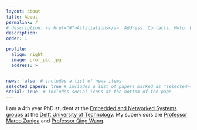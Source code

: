 ```yaml
---
layout: about
title: About
permalink: /
# description: <a href="#">Affiliations</a>. Address. Contacts. Moto. Etc.
description: 
order: 1

profile:
  align: right
  image: prof_pic.jpg
  address: >


news: false  # includes a list of news items
selected_papers: true # includes a list of papers marked as "selected={true}"
social: true  # includes social icons at the bottom of the page
---
```


<!-- Write your biography here. Tell the world about yourself. Link to your favorite [subreddit](http://reddit.com){:target="\_blank"}. You can put a picture in, too. The code is already in, just name your picture `prof_pic.jpg` and put it in the `img/` folder.

Put your address / P.O. box / other info right below your picture. You can also disable any these elements by editing `profile` property of the YAML header of your `_pages/about.md`. Edit `_bibliography/papers.bib` and Jekyll will render your [publications page](/al-folio/publications/) automatically.

Link to your social media connections, too. This theme is set up to use [Font Awesome icons](http://fortawesome.github.io/Font-Awesome/){:target="\_blank"} and [Academicons](https://jpswalsh.github.io/academicons/){:target="\_blank"}, like the ones below. Add your Facebook, Twitter, LinkedIn, Google Scholar, or just disable all of them. -->

I am a 4th year PhD student at the [Embedded and Networked Systems groups](https://www.tudelft.nl/ewi/over-de-faculteit/afdelingen/software-technology/embedded-and-networked-systems/) at the [Delft University of Technology](https://www.tudelft.nl/en/). My supervisors are [Professor Marco Zuniga](https://www.st.ewi.tudelft.nl/marco/) and [Professor Qing Wang](https://www.st.ewi.tudelft.nl/qing/).


<!-- My research interests also include exploiting physical knowledge to advance the learning process on embedded devices and developing privacy-preserved AIoT systems. -->
